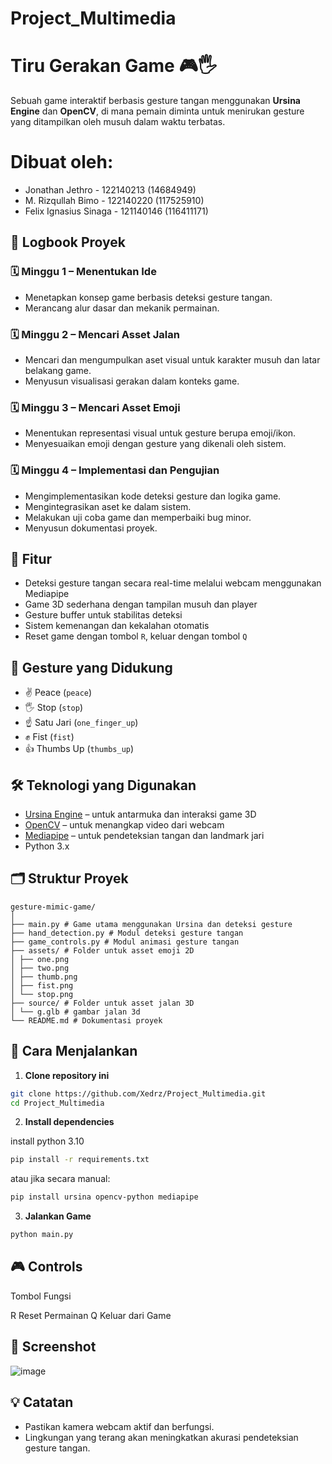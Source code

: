 # Project_Multimedia

# Tiru Gerakan Game 🎮🖐️

Sebuah game interaktif berbasis gesture tangan menggunakan **Ursina Engine** dan **OpenCV**, di mana pemain diminta untuk menirukan gesture yang ditampilkan oleh musuh dalam waktu terbatas.

# Dibuat oleh:
- Jonathan Jethro - 122140213 (14684949)
- M. Rizqullah Bimo - 122140220 (117525910)
- Felix Ignasius Sinaga - 121140146 (116411171)

## 📘 Logbook Proyek

### 🗓️ Minggu 1 – Menentukan Ide
- Menetapkan konsep game berbasis deteksi gesture tangan.
- Merancang alur dasar dan mekanik permainan.

### 🗓️ Minggu 2 – Mencari Asset Jalan
- Mencari dan mengumpulkan aset visual untuk karakter musuh dan latar belakang game.
- Menyusun visualisasi gerakan dalam konteks game.

### 🗓️ Minggu 3 – Mencari Asset Emoji
- Menentukan representasi visual untuk gesture berupa emoji/ikon.
- Menyesuaikan emoji dengan gesture yang dikenali oleh sistem.

### 🗓️ Minggu 4 – Implementasi dan Pengujian
- Mengimplementasikan kode deteksi gesture dan logika game.
- Mengintegrasikan aset ke dalam sistem.
- Melakukan uji coba game dan memperbaiki bug minor.
- Menyusun dokumentasi proyek.

## 🎯 Fitur

- Deteksi gesture tangan secara real-time melalui webcam menggunakan Mediapipe
- Game 3D sederhana dengan tampilan musuh dan player
- Gesture buffer untuk stabilitas deteksi
- Sistem kemenangan dan kekalahan otomatis
- Reset game dengan tombol `R`, keluar dengan tombol `Q`

## 🧠 Gesture yang Didukung

- ✌️ Peace (`peace`)
- 🖐️ Stop (`stop`)
- ☝️ Satu Jari (`one_finger_up`)
- ✊ Fist (`fist`)
- 👍 Thumbs Up (`thumbs_up`)

## 🛠️ Teknologi yang Digunakan

- [Ursina Engine](https://www.ursinaengine.org/) – untuk antarmuka dan interaksi game 3D
- [OpenCV](https://opencv.org/) – untuk menangkap video dari webcam
- [Mediapipe](https://google.github.io/mediapipe/) – untuk pendeteksian tangan dan landmark jari
- Python 3.x

## 🗂️ Struktur Proyek

```
gesture-mimic-game/
│
├── main.py # Game utama menggunakan Ursina dan deteksi gesture
├── hand_detection.py # Modul deteksi gesture tangan
├── game_controls.py # Modul animasi gesture tangan
├── assets/ # Folder untuk asset emoji 2D
│ ├── one.png
│ ├── two.png
│ ├── thumb.png
│ ├── fist.png
│ └── stop.png
├── source/ # Folder untuk asset jalan 3D 
│ └── g.glb # gambar jalan 3d
└── README.md # Dokumentasi proyek
```

## 🚀 Cara Menjalankan

1. **Clone repository ini**

```bash
git clone https://github.com/Xedrz/Project_Multimedia.git
cd Project_Multimedia
```

2. **Install dependencies**

install python 3.10 
```bash
pip install -r requirements.txt
```
atau jika secara manual:
```bash
pip install ursina opencv-python mediapipe
```

3. **Jalankan Game**

```bash
python main.py
```

## 🎮 Controls

Tombol                Fungsi

R                 Reset Permainan
Q                 Keluar dari Game  

## 📸 Screenshot
![image](https://github.com/user-attachments/assets/3ab07904-c333-43fc-8182-9f57a07e73f8)

## 💡 Catatan
- Pastikan kamera webcam aktif dan berfungsi.
- Lingkungan yang terang akan meningkatkan akurasi pendeteksian gesture tangan.
